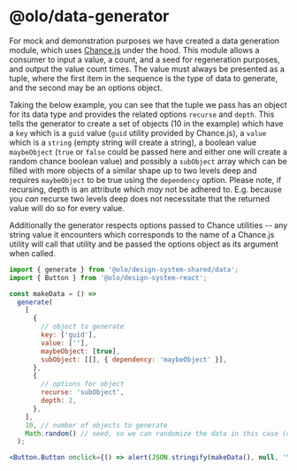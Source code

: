 # @olo/data-generator

For mock and demonstration purposes we have created a data generation module, which uses [Chance.js](https://chancejs.com) under the hood. This module allows a consumer to input a value, a count, and a seed for regeneration purposes, and output the value count times. The value must always be presented as a tuple, where the first item in the sequence is the type of data to generate, and the second may be an options object.

Taking the below example, you can see that the tuple we pass has an object for its data type and provides the related options `recurse` and `depth`. This tells the generator to create a set of objects (10 in the example) which have a `key` which is a `guid` value (`guid` utility provided by Chance.js), a `value` which is a `string` (empty string will create a string), a boolean value `maybeObject` (`true` or `false` could be passed here and either one will create a random chance boolean value) and possibly a `subObject` array which can be filled with more objects of a similar shape up to two levels deep and requires `maybeObject` to be true using the `dependency` option. Please note, if recursing, depth is an attribute which _may_ not be adhered to. E.g. because you _can_ recurse two levels deep does not necessitate that the returned value will do so for every value.

Additionally the generator respects options passed to Chance utilities -- any string value it encounters which corresponds to the name of a Chance.js utility will call that utility and be passed the options object as its argument when called.

```jsx
import { generate } from '@olo/design-system-shared/data';
import { Button } from '@olo/design-system-react';

const makeData = () =>
  generate(
    [
      {
        // object to generate
        key: ['guid'],
        value: [''],
        maybeObject: [true],
        subObject: [[], { dependency: 'maybeObject' }],
      },
      {
        // options for object
        recurse: 'subObject',
        depth: 2,
      },
    ],
    10, // number of objects to generate
    Math.random() // seed, so we can randomize the data in this case (or use something predictable to reproduce results)
  );

<Button.Button onclick={() => alert(JSON.stringify(makeData(), null, '\t'))}>Show me some data!</Button.Button>;
```
